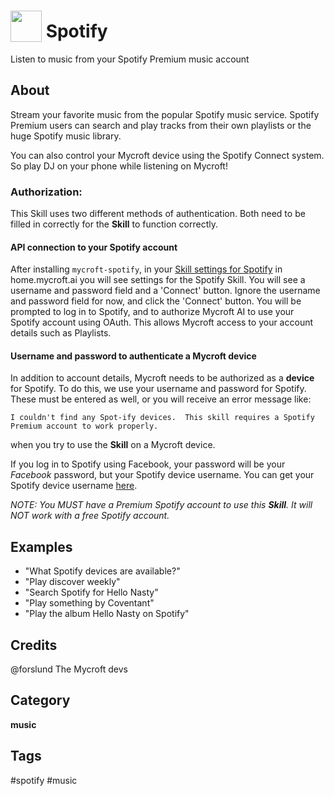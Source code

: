 # <img src='https://rawgithub.com/FortAwesome/Font-Awesome/master/advanced-options/raw-svg/solid/music.svg' card_color='#40db60' width='50' height='50' style='vertical-align:bottom'/> Spotify
Listen to music from your Spotify Premium music account

## About
Stream your favorite music from the popular Spotify music service.  Spotify
Premium users can search and play tracks from their own playlists or the huge
Spotify music library.

You can also control your Mycroft device using the Spotify Connect system.
So play DJ on your phone while listening on Mycroft!

### Authorization:
This Skill uses two different methods of authentication. Both need to be filled in correctly for the **Skill** to function correctly.

#### API connection to your Spotify account
After installing `mycroft-spotify`, in your [Skill
settings for Spotify](https://home.mycroft.ai/#/skill) in home.mycroft.ai you will see settings for the Spotify Skill. You will see a username and password field and a 'Connect' button. Ignore the username and password field for now, and click the 'Connect' button. You will be prompted to log in to Spotify, and to authorize Mycroft AI to use your Spotify account using OAuth. This allows Mycroft access to your account details such as Playlists.

#### Username and password to authenticate a Mycroft device
In addition to account details, Mycroft needs to be authorized as a **device** for Spotify. To do this, we use your username and password for Spotify. These must be entered as well, or you will receive an error message like:

`I couldn't find any Spot-ify devices.  This skill requires a Spotify Premium account to work properly.`

when you try to use the **Skill** on a Mycroft device.

If you log in to Spotify using Facebook, your password will be your _Facebook_ password, but your Spotify device username. You can get your Spotify device username [here](https://www.spotify.com/us/account/set-device-password/).

_NOTE: You MUST have a Premium Spotify account to use this **Skill**. It will NOT work with a free Spotify account._


## Examples 
* "What Spotify devices are available?"
* "Play discover weekly"
* "Search Spotify for Hello Nasty"
* "Play something by Coventant"
* "Play the album Hello Nasty on Spotify"

## Credits 
@forslund
The Mycroft devs

## Category
**music**

## Tags
#spotify
#music
